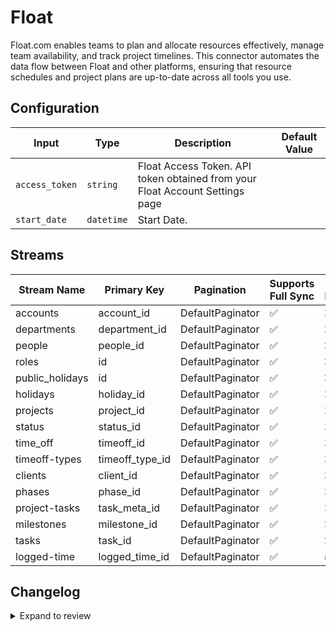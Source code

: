 # Float
Float.com enables teams to plan and allocate resources effectively, manage team availability, and track project timelines. This connector automates the data flow between Float and other platforms, ensuring that resource schedules and project plans are up-to-date across all tools you use.

## Configuration

| Input | Type | Description | Default Value |
|-------|------|-------------|---------------|
| `access_token` | `string` | Float Access Token. API token obtained from your Float Account Settings page |  |
| `start_date` | `datetime` | Start Date. | |

## Streams
| Stream Name | Primary Key | Pagination | Supports Full Sync | Supports Incremental |
|-------------|-------------|------------|---------------------|----------------------|
| accounts | account_id | DefaultPaginator | ✅ |  ❌  |
| departments | department_id | DefaultPaginator | ✅ |  ❌  |
| people | people_id | DefaultPaginator | ✅ |  ❌  |
| roles | id | DefaultPaginator | ✅ |  ❌  |
| public_holidays | id | DefaultPaginator | ✅ |  ❌  |
| holidays | holiday_id | DefaultPaginator | ✅ |  ❌  |
| projects | project_id | DefaultPaginator | ✅ |  ❌  |
| status | status_id | DefaultPaginator | ✅ |  ❌  |
| time_off | timeoff_id | DefaultPaginator | ✅ |  ❌  |
| timeoff-types | timeoff_type_id | DefaultPaginator | ✅ |  ❌  |
| clients | client_id | DefaultPaginator | ✅ |  ❌  |
| phases | phase_id | DefaultPaginator | ✅ |  ❌  |
| project-tasks | task_meta_id | DefaultPaginator | ✅ |  ❌  |
| milestones | milestone_id | DefaultPaginator | ✅ |  ❌  |
| tasks | task_id | DefaultPaginator | ✅ |  ❌  |
| logged-time | logged_time_id | DefaultPaginator | ✅ |  ✅  |

## Changelog

<details>
  <summary>Expand to review</summary>

| Version          | Date              | Pull Request | Subject        |
|------------------|-------------------|--------------|----------------|
| 0.0.32 | 2025-09-24 | [65798](https://github.com/airbytehq/airbyte/pull/65798) | Update dependencies |
| 0.0.31 | 2025-08-23 | [65301](https://github.com/airbytehq/airbyte/pull/65301) | Update dependencies |
| 0.0.30 | 2025-08-09 | [64776](https://github.com/airbytehq/airbyte/pull/64776) | Update dependencies |
| 0.0.29 | 2025-08-02 | [64370](https://github.com/airbytehq/airbyte/pull/64370) | Update dependencies |
| 0.0.28 | 2025-07-26 | [63937](https://github.com/airbytehq/airbyte/pull/63937) | Update dependencies |
| 0.0.27 | 2025-07-19 | [63595](https://github.com/airbytehq/airbyte/pull/63595) | Update dependencies |
| 0.0.26 | 2025-07-17 | [63315](https://github.com/airbytehq/airbyte/pull/63315) | source-float contribution from cvd |
| 0.0.25 | 2025-07-12 | [63025](https://github.com/airbytehq/airbyte/pull/63025) | Update dependencies |
| 0.0.24 | 2025-07-05 | [62759](https://github.com/airbytehq/airbyte/pull/62759) | Update dependencies |
| 0.0.23 | 2025-06-28 | [62314](https://github.com/airbytehq/airbyte/pull/62314) | Update dependencies |
| 0.0.22 | 2025-06-21 | [61955](https://github.com/airbytehq/airbyte/pull/61955) | Update dependencies |
| 0.0.21 | 2025-06-14 | [60401](https://github.com/airbytehq/airbyte/pull/60401) | Update dependencies |
| 0.0.20 | 2025-05-10 | [59937](https://github.com/airbytehq/airbyte/pull/59937) | Update dependencies |
| 0.0.19 | 2025-05-03 | [58908](https://github.com/airbytehq/airbyte/pull/58908) | Update dependencies |
| 0.0.18 | 2025-04-19 | [57837](https://github.com/airbytehq/airbyte/pull/57837) | Update dependencies |
| 0.0.17 | 2025-04-05 | [57258](https://github.com/airbytehq/airbyte/pull/57258) | Update dependencies |
| 0.0.16 | 2025-03-29 | [56533](https://github.com/airbytehq/airbyte/pull/56533) | Update dependencies |
| 0.0.15 | 2025-03-22 | [55942](https://github.com/airbytehq/airbyte/pull/55942) | Update dependencies |
| 0.0.14 | 2025-03-08 | [55330](https://github.com/airbytehq/airbyte/pull/55330) | Update dependencies |
| 0.0.13 | 2025-03-01 | [54994](https://github.com/airbytehq/airbyte/pull/54994) | Update dependencies |
| 0.0.12 | 2025-02-22 | [54402](https://github.com/airbytehq/airbyte/pull/54402) | Update dependencies |
| 0.0.11 | 2025-02-15 | [53710](https://github.com/airbytehq/airbyte/pull/53710) | Update dependencies |
| 0.0.10 | 2025-02-08 | [53364](https://github.com/airbytehq/airbyte/pull/53364) | Update dependencies |
| 0.0.9 | 2025-02-01 | [52797](https://github.com/airbytehq/airbyte/pull/52797) | Update dependencies |
| 0.0.8 | 2025-01-25 | [52377](https://github.com/airbytehq/airbyte/pull/52377) | Update dependencies |
| 0.0.7 | 2025-01-18 | [51647](https://github.com/airbytehq/airbyte/pull/51647) | Update dependencies |
| 0.0.6 | 2025-01-11 | [51067](https://github.com/airbytehq/airbyte/pull/51067) | Update dependencies |
| 0.0.5 | 2024-12-28 | [50552](https://github.com/airbytehq/airbyte/pull/50552) | Update dependencies |
| 0.0.4 | 2024-12-21 | [50033](https://github.com/airbytehq/airbyte/pull/50033) | Update dependencies |
| 0.0.3 | 2024-12-14 | [49476](https://github.com/airbytehq/airbyte/pull/49476) | Update dependencies |
| 0.0.2 | 2024-12-12 | [48211](https://github.com/airbytehq/airbyte/pull/48211) | Update dependencies |
| 0.0.1 | 2024-10-23 | | Initial release by [@bala-ceg](https://github.com/bala-ceg) via Connector Builder |

</details>
